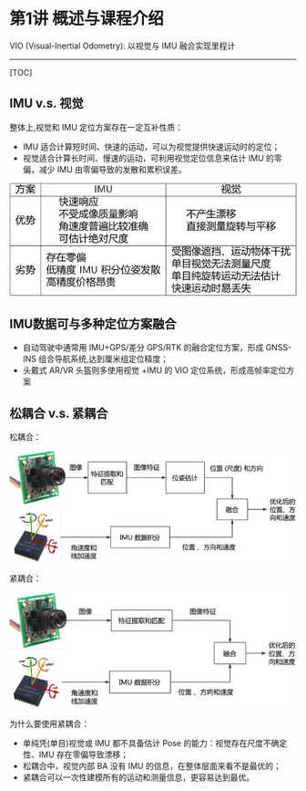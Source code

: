 # 第1讲 概述与课程介绍

VIO (Visual-Inertial Odometry): 以视觉与 IMU 融合实现里程计

-----

[TOC]

## IMU v.s. 视觉

整体上,视觉和 IMU 定位方案存在一定互补性质：  
* IMU 适合计算短时间、快速的运动，可以为视觉提供快速运动时的定位；
* 视觉适合计算长时间、慢速的运动，可利用视觉定位信息来估计 IMU 的零偏，减少 IMU 由零偏导致的发散和累积误差。

<p align="center">
  <img src="images/imu_visual.jpg"/>
</p>

## IMU数据可与多种定位方案融合

* 自动驾驶中通常用 IMU+GPS/差分 GPS/RTK 的融合定位方案，形成 GNSS-INS 组合导航系统,达到厘米组定位精度；
* 头戴式 AR/VR 头盔则多使用视觉 +IMU 的 VIO 定位系统，形成高帧率定位方案

## 松耦合 v.s. 紧耦合

松耦合：
<p align="center">
  <img src="images/couple_loose.jpg"/>
</p>

紧耦合：
<p align="center">
  <img src="images/couple_tight.jpg"/>
</p>

为什么要使用紧耦合：

* 单纯凭(单目)视觉或 IMU 都不具备估计 Pose 的能力：视觉存在尺度不确定性、IMU 存在零偏导致漂移；
* 松耦合中，视觉内部 BA 没有 IMU 的信息，在整体层面来看不是最优的；
* 紧耦合可以一次性建模所有的运动和测量信息，更容易达到最优。
